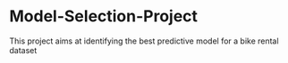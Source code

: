 # Model-Selection-Project
This project aims at identifying the best predictive model for a bike rental dataset
